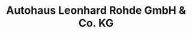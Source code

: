---
title: "Autohaus Leonhard Rohde GmbH & Co. KG"
url: /helmbrechts/autohaus-leonhard-rohde-gmbh-und-co-kg-gunterstrasse/
shop: Autohaus
---